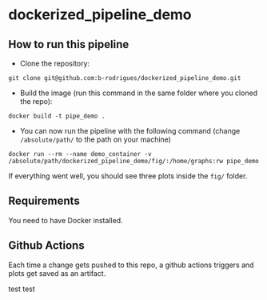 # dockerized_pipeline_demo

## How to run this pipeline

- Clone the repository:

```
git clone git@github.com:b-rodrigues/dockerized_pipeline_demo.git
```

- Build the image (run this command in the same folder where you cloned the repo):

```
docker build -t pipe_demo .
```

- You can now run the pipeline with the following command (change `/absolute/path/` to the path
on your machine)

```
docker run --rm --name demo_container -v /absolute/path/dockerized_pipeline_demo/fig/:/home/graphs:rw pipe_demo
```

If everything went well, you should see three plots inside the `fig/` folder.

## Requirements

You need to have Docker installed.

## Github Actions

Each time a change gets pushed to this repo, a github actions triggers and plots get saved as an 
artifact.

test  test 

